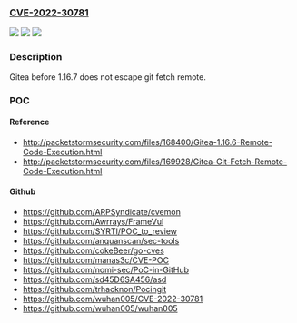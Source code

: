 ### [CVE-2022-30781](https://cve.mitre.org/cgi-bin/cvename.cgi?name=CVE-2022-30781)
![](https://img.shields.io/static/v1?label=Product&message=n%2Fa&color=blue)
![](https://img.shields.io/static/v1?label=Version&message=n%2Fa&color=blue)
![](https://img.shields.io/static/v1?label=Vulnerability&message=n%2Fa&color=brighgreen)

### Description

Gitea before 1.16.7 does not escape git fetch remote.

### POC

#### Reference
- http://packetstormsecurity.com/files/168400/Gitea-1.16.6-Remote-Code-Execution.html
- http://packetstormsecurity.com/files/169928/Gitea-Git-Fetch-Remote-Code-Execution.html

#### Github
- https://github.com/ARPSyndicate/cvemon
- https://github.com/Awrrays/FrameVul
- https://github.com/SYRTI/POC_to_review
- https://github.com/anquanscan/sec-tools
- https://github.com/cokeBeer/go-cves
- https://github.com/manas3c/CVE-POC
- https://github.com/nomi-sec/PoC-in-GitHub
- https://github.com/sd45D6SA456/asd
- https://github.com/trhacknon/Pocingit
- https://github.com/wuhan005/CVE-2022-30781
- https://github.com/wuhan005/wuhan005

